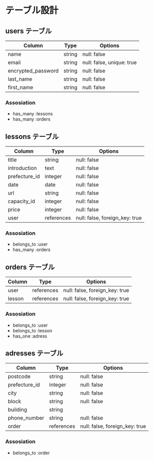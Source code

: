 # テーブル設計

## users テーブル

| Column             | Type    | Options                   |
| ------------------ | ------- | --------------------------|
| name               | string  | null: false               |
| email              | string  | null: false, unique: true |
| encrypted_password | string  | null: false               |
| last_name          | string  | null: false               |
| first_name         | string  | null: false               |

### Assosiation

- has_many :lessons
- has_many :orders 


## lessons テーブル

| Column          | Type       | Options                        |
| --------------- | ---------- | ------------------------------ |
| title           | string     | null: false                    |
| introduction    | text       | null: false                    |
| prefecture_id   | integer    | null: false                    |
| date            | date       | null: false                    |
| url             | string     | null: false                    |
| capacity_id     | integer    | null: false                    |
| price           | integer    | null: false                    |
| user            | references | null: false, foreign_key: true |

### Assosiation

- belongs_to :user
- has_many :orders




## orders テーブル

| Column     | Type         | Options                        |
| ---------- | ------------ | ------------------------------ |
| user       | references   | null: false, foreign_key: true |
| lesson     | references   | null: false, foreign_key: true |

### Assosiation

- belongs_to :user
- belongs_to :lesson
- has_one :adress


## adresses テーブル

| Column        | Type         | Options                        |
| ------------- | ------------ | ------------------------------ |
| postcode      | string       | null: false                    |
| prefecture_id | integer      | null: false                    |
| city          | string       | null: false                    |
| block         | string       | null: false                    |
| building      | string       |                                |
| phone_number  | string       | null: false                    |
| order         | references   | null: false, foreign_key: true |
### Assosiation

- belongs_to :order